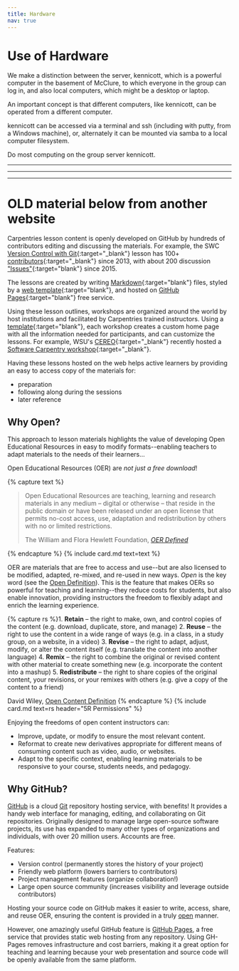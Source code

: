 ```yaml
---
title: Hardware
nav: true
---
```


# Use of Hardware
We make a distinction between the server, kennicott, which is a powerful computer in the basement of McClure, to which everyone in the group can log in, and also local computers, which might be a desktop or laptop.

An important concept is that different computers, like kennicott, can be operated from a different computer.

kennicott can be accessed via a terminal and ssh (including with putty, from a Windows machine), or, alternately it can be mounted via samba to a local computer filesystem.

Do most computing on the group server kennicott.



---

---

---



# OLD material below from another website

Carpentries lesson content is openly developed on GitHub by hundreds of contributors editing and discussing the materials.
For example, the SWC [Version Control with Git](http://swcarpentry.github.io/git-novice/){:target="_blank"} lesson has 100+ [contributors](https://github.com/swcarpentry/git-novice/graphs/contributors){:target="_blank"} since 2013, with about 200 discussion ["Issues"](https://github.com/swcarpentry/git-novice/issues){:target="blank"} since 2015.

The lessons are created by writing [Markdown](https://daringfireball.net/projects/markdown/){:target="blank"} files, styled by a [web template](https://github.com/carpentries/lesson-example){:target="blank"}, and hosted on [GitHub Pages](https://pages.github.com/){:target="blank"} free service.

Using these lesson outlines, workshops are organized around the world by host institutions and facilitated by Carpentries trained instructors.
Using a [template](https://github.com/carpentries/workshop-template){:target="blank"}, each workshop creates a custom home page with all the information needed for participants, and can customize the lessons. 
For example, WSU's [CEREO](https://cereo.wsu.edu/){:target="_blank"} recently hosted a [Software Carpentry workshop](https://mbrousil.github.io/2019-04-08-wsu/){:target="_blank"}.

Having these lessons hosted on the web helps active learners by providing an easy to access copy of the materials for: 

- preparation
- following along during the sessions
- later reference

## Why Open?

This approach to lesson materials highlights the value of developing Open Educational Resources in easy to modify formats--enabling teachers to adapt materials to the needs of their learners...

Open Educational Resources (OER) are *not just a free download*!

{% capture text %}<blockquote class="blockquote">
<p>Open Educational Resources are teaching, learning and research materials in any medium – digital or otherwise – that reside in the public domain or have been released under an open license that permits no-cost access, use, adaptation and redistribution by others with no or limited restrictions.</p>
<div class="blockquote-footer text-right">The William and Flora Hewlett Foundation, <cite title="Source Title"><a href="https://hewlett.org/strategy/open-educational-resources/" target="_blank">OER Defined</a></cite></div>
</blockquote>{% endcapture %}
{% include card.md text=text %}

OER are materials that are free to access and use--but are also licensed to be modified, adapted, re-mixed, and re-used in new ways. 
*Open* is the key word (see the [Open Definition](https://opendefinition.org/)).
This is the feature that makes OERs so powerful for teaching and learning--they reduce costs for students, but also enable innovation, providing instructors the freedom to flexibly adapt and enrich the learning experience.

{% capture rs %}1. **Retain** – the right to make, own, and control copies of the content (e.g. download, duplicate, store, and manage)
2. **Reuse** – the right to use the content in a wide range of ways (e.g. in a class, in a study group, on a website, in a video)
3. **Revise** – the right to adapt, adjust, modify, or alter the content itself (e.g. translate the content into another language)
4. **Remix** – the right to combine the original or revised content with other material to create something new (e.g. incorporate the content into a mashup)
5. **Redistribute** – the right to share copies of the original content, your revisions, or your remixes with others (e.g. give a copy of the content to a friend)

David Wiley, [Open Content Definition](http://opencontent.org/definition/)
{% endcapture %}
{% include card.md text=rs header="5R Permissions" %}

Enjoying the freedoms of open content instructors can:

- Improve, update, or modify to ensure the most relevant content.
- Reformat to create new derivatives appropriate for different means of consuming content such as video, audio, or websites.
- Adapt to the specific context, enabling learning materials to be responsive to your course, students needs, and pedagogy.

## Why <span class="fab fa-github"></span> GitHub?

[GitHub](https://github.com/) is a cloud [Git](https://git-scm.com/) repository hosting service, with benefits!
It provides a handy web interface for managing, editing, and collaborating on Git repositories.
Originally designed to manage large open-source software projects, its use has expanded to many other types of organizations and individuals, with over 20 million users.
Accounts are free.

Features: 

- Version control (permanently stores the history of your project)
- Friendly web platform (lowers barriers to contributors)
- Project management features (organize collaboration!)
- Large open source community (increases visibility and leverage outside contributors)

Hosting your source code on GitHub makes it easier to write, access, share, and reuse OER, ensuring the content is provided in a truly [open](https://opendefinition.org/) manner.

However, one amazingly useful GitHub feature is [GitHub Pages](https://guides.github.com/features/pages/), a free service that provides static web hosting from any repository.
Using GH-Pages removes infrastructure and cost barriers, making it a great option for teaching and learning because your web presentation and source code will be openly available from the same platform.
